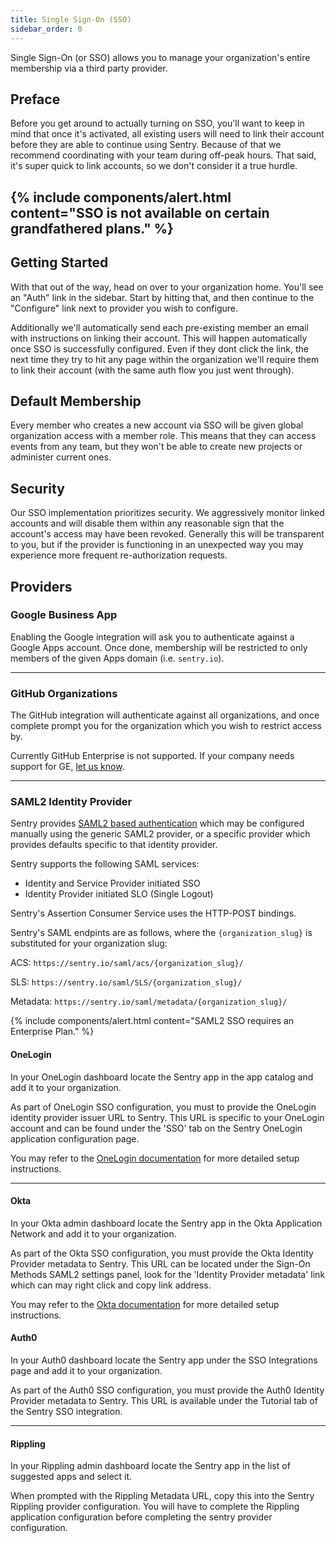 ```yaml
---
title: Single Sign-On (SSO)
sidebar_order: 0
---
```


Single Sign-On (or SSO) allows you to manage your organization\'s entire
membership via a third party provider.

## Preface

Before you get around to actually turning on SSO, you\'ll want to keep
in mind that once it\'s activated, all existing users will need to link
their account before they are able to continue using Sentry. Because of
that we recommend coordinating with your team during off-peak hours.
That said, it\'s super quick to link accounts, so we don\'t consider it
a true hurdle.

{% include components/alert.html
  content="SSO is not available on certain grandfathered plans."
%}
---

## Getting Started


With that out of the way, head on over to your organization home.
You\'ll see an \"Auth\" link in the sidebar. Start by hitting that, and
then continue to the \"Configure\" link next to provider you wish to
configure.

Additionally we\'ll automatically send each pre-existing member an email
with instructions on linking their account. This will happen
automatically once SSO is successfully configured. Even if they dont
click the link, the next time they try to hit any page within the
organization we\'ll require them to link their account (with the same
auth flow you just went through).

## Default Membership


Every member who creates a new account via SSO will be given global
organization access with a member role. This means that they can access
events from any team, but they won\'t be able to create new projects or
administer current ones.

## Security


Our SSO implementation prioritizes security. We aggressively monitor
linked accounts and will disable them within any reasonable sign that
the account\'s access may have been revoked. Generally this will be
transparent to you, but if the provider is functioning in an unexpected
way you may experience more frequent re-authorization requests.

## Providers


### Google Business App

Enabling the Google integration will ask you to authenticate against a
Google Apps account. Once done, membership will be restricted to only
members of the given Apps domain (i.e. `sentry.io`).

---

### GitHub Organizations

The GitHub integration will authenticate against all organizations, and
once complete prompt you for the organization which you wish to restrict
access by.

Currently GitHub Enterprise is not supported. If your company needs
support for GE, [let us know](mailto:support@sentry.io).

---

### SAML2 Identity Provider

Sentry provides [SAML2 based
authentication](https://en.wikipedia.org/wiki/SAML_2.0) which may be
configured manually using the generic SAML2 provider, or a specific
provider which provides defaults specific to that identity provider.

Sentry supports the following SAML services:

-   Identity and Service Provider initiated SSO
-   Identity Provider initiated SLO (Single Logout)

Sentry\'s Assertion Consumer Service uses the HTTP-POST bindings.

Sentry\'s SAML endpints are as follows, where the `{organization_slug}`
is substituted for your organization slug:

ACS: `https://sentry.io/saml/acs/{organization_slug}/`

SLS: `https://sentry.io/saml/SLS/{organization_slug}/`

Metadata: `https://sentry.io/saml/metadata/{organization_slug}/`

{% include components/alert.html
  content="SAML2 SSO requires an Enterprise Plan."
%}

#### OneLogin

In your OneLogin dashboard locate the Sentry app in the app catalog and
add it to your organization.

As part of OneLogin SSO configuration, you must to provide the OneLogin
identity provider issuer URL to Sentry. This URL is specific to your
OneLogin account and can be found under the \'SSO\' tab on the Sentry
OneLogin application configuration page.

You may refer to the [OneLogin
documentation](https://support.onelogin.com/hc/en-us/articles/115005181586-Configuring-SAML-for-Sentry)
for more detailed setup instructions.

---

#### Okta

In your Okta admin dashboard locate the Sentry app in the Okta
Application Network and add it to your organization.

As part of the Okta SSO configuration, you must provide the Okta
Identity Provider metadata to Sentry. This URL can be located under the
Sign-On Methods SAML2 settings panel, look for the \'Identity Provider
metadata\' link which can may right click and copy link address.

You may refer to the [Okta
documentation](http://saml-doc.okta.com/SAML_Docs/How-to-Configure-SAML-2.0-for-Sentry.html)
for more detailed setup instructions.

#### Auth0

In your Auth0 dashboard locate the Sentry app under the SSO Integrations
page and add it to your organization.

As part of the Auth0 SSO configuration, you must provide the Auth0
Identity Provider metadata to Sentry. This URL is available under the
Tutorial tab of the Sentry SSO integration.

---

#### Rippling

In your Rippling admin dashboard locate the Sentry app in the list of
suggested apps and select it.

When prompted with the Rippling Metadata URL, copy this into the Sentry
Rippling provider configuration. You will have to complete the Rippling
application configuration before completing the sentry provider
configuration.
